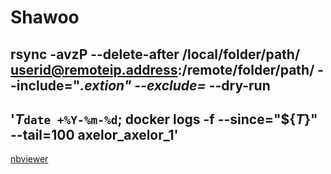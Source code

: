 # Shawoo
## rsync -avzP --delete-after /local/folder/path/ userid@remoteip.address:/remote/folder/path/ --include="*.extion" --exclude=* --dry-run
## '_T_`date +%Y-%m-%d`; docker logs -f --since="${_T_}" --tail=100  axelor_axelor_1'
[nbviewer](https://nbviewer.jupyter.org/)

